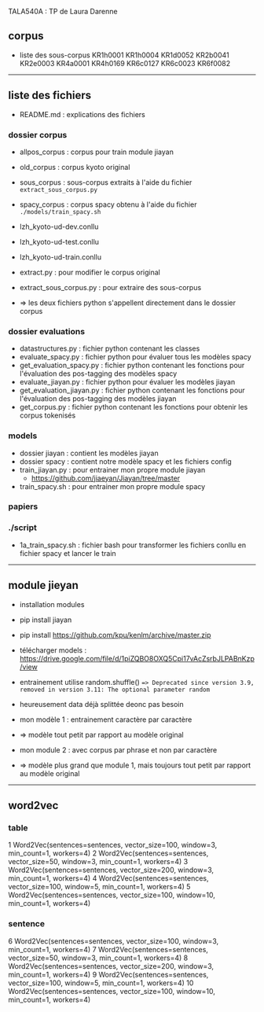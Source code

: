  TALA540A : TP de Laura Darenne

## corpus

- liste des sous-corpus
KR1h0001
KR1h0004
KR1d0052
KR2b0041
KR2e0003
KR4a0001
KR4h0169
KR6c0127
KR6c0023
KR6f0082

---

## liste des fichiers
- README.md : explications des fichiers

### dossier corpus
- allpos_corpus : corpus pour train module jiayan
- old_corpus : corpus kyoto original   
- sous_corpus : sous-corpus extraits à l'aide du fichier `extract_sous_corpus.py`
- spacy_corpus : corpus spacy obtenu à l'aide du fichier `./models/train_spacy.sh`

- lzh_kyoto-ud-dev.conllu
- lzh_kyoto-ud-test.conllu
- lzh_kyoto-ud-train.conllu  

- extract.py : pour modifier le corpus original
- extract_sous_corpus.py : pour extraire des sous-corpus
- => les deux fichiers python s'appellent directement dans le dossier corpus

### dossier evaluations
- datastructures.py : fichier python contenant les classes  
- evaluate_spacy.py : fichier python pour évaluer tous les modèles spacy
- get_evaluation_spacy.py : fichier python contenant les fonctions pour l'évaluation des pos-tagging des modèles spacy
- evaluate_jiayan.py : fichier python pour évaluer les modèles jiayan
- get_evaluation_jiayan.py : fichier python contenant les fonctions pour l'évaluation des pos-tagging des modèles jiayan
- get_corpus.py : fichier python contenant les fonctions pour obtenir les corpus tokenisés

### models
- dossier jiayan : contient les modèles jiayan
- dossier spacy : contient notre modèle spacy et les fichiers config
- train_jiayan.py : pour entrainer mon propre module jiayan
  - https://github.com/jiaeyan/Jiayan/tree/master
- train_spacy.sh : pour entrainer mon propre module spacy

### papiers

### ./script
- 1a_train_spacy.sh : fichier bash pour transformer les fichiers conllu en fichier spacy et lancer le train

---

## module jieyan
- installation modules
- pip install jiayan
- pip install https://github.com/kpu/kenlm/archive/master.zip
- télécharger models : https://drive.google.com/file/d/1piZQBO8OXQ5Cpi17vAcZsrbJLPABnKzp/view

- entrainement utilise random.shuffle() `=> Deprecated since version 3.9, removed in version 3.11: The optional parameter random`
- heureusement data déjà splittée  deonc pas besoin

- mon modèle 1 : entrainement caractère par caractère
- => modèle tout petit par rapport au modèle original

- mon module 2 : avec corpus par phrase et non par caractère
- => modèle plus grand que module 1, mais toujours tout petit par rapport au modèle original

---

## word2vec

### table
1 Word2Vec(sentences=sentences, vector_size=100, window=3, min_count=1, workers=4)
2 Word2Vec(sentences=sentences, vector_size=50, window=3, min_count=1, workers=4)
3 Word2Vec(sentences=sentences, vector_size=200, window=3, min_count=1, workers=4)
4 Word2Vec(sentences=sentences, vector_size=100, window=5, min_count=1, workers=4)
5 Word2Vec(sentences=sentences, vector_size=100, window=10, min_count=1, workers=4)

### sentence
6 Word2Vec(sentences=sentences, vector_size=100, window=3, min_count=1, workers=4)
7 Word2Vec(sentences=sentences, vector_size=50, window=3, min_count=1, workers=4)
8 Word2Vec(sentences=sentences, vector_size=200, window=3, min_count=1, workers=4)
9 Word2Vec(sentences=sentences, vector_size=100, window=5, min_count=1, workers=4)
10 Word2Vec(sentences=sentences, vector_size=100, window=10, min_count=1, workers=4)
